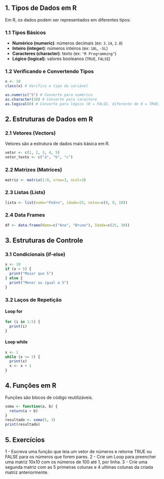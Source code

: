 
## 1. Tipos de Dados em R

Em R, os dados podem ser representados em diferentes tipos:

### 1.1 Tipos Básicos

- **Numérico (numeric)**: números decimais (ex: `3.14`, `2.0`)
- **Inteiro (integer)**: números inteiros (ex: `10L`, `-5L`)
- **Caracteres (character)**: texto (ex: `"R Programming"`)
- **Lógico (logical)**: valores booleanos (`TRUE`, `FALSE`)

### 1.2 Verificando e Convertendo Tipos

```r
x <- 10
class(x) # Verifica o tipo da variável

as.numeric("5") # Converte para numérico
as.character(10) # Converte para caractere
as.logical(0) # Converte para lógico (0 = FALSE, diferente de 0 = TRUE)
```

## 2. Estruturas de Dados em R

### 2.1 Vetores (Vectors)

Vetores são a estrutura de dados mais básica em R.

```r
vetor <- c(1, 2, 3, 4, 5)
vetor_texto <- c("a", "b", "c")
```

### 2.2 Matrizes (Matrices)

```r
matriz <- matrix(1:9, nrow=3, ncol=3)
```

### 2.3 Listas (Lists)

```r
lista <- list(nome="Pedro", idade=25, notas=c(8, 9, 10))
```

### 2.4 Data Frames

```r
df <- data.frame(Nome=c("Ana", "Bruno"), Idade=c(25, 30))
```

## 3. Estruturas de Controle

### 3.1 Condicionais (if-else)

```r
x <- 10
if (x > 5) {
  print("Maior que 5")
} else {
  print("Menor ou igual a 5")
}
```

### 3.2 Laços de Repetição

#### Loop for

```r
for (i in 1:5) {
  print(i)
}
```

#### Loop while

```r
x <- 1
while (x <= 5) {
  print(x)
  x <- x + 1
}
```

## 4. Funções em R

Funções são blocos de código reutilizáveis.

```r
soma <- function(a, b) {
  return(a + b)
}
resultado <- soma(5, 3)
print(resultado)
```

## 5. Exercícios

1 - Escreva uma função que leia um vetor de números e retorne TRUE ou FALSE para os números que forem pares.
2 - Crie um Loop para preencher uma matriz 10x10 com os números de 100 até 1, por linha.
3 - Crie uma segunda matriz com as 5 primeiras colunas e 4 ultimas colunas da criada matriz anteriormente.